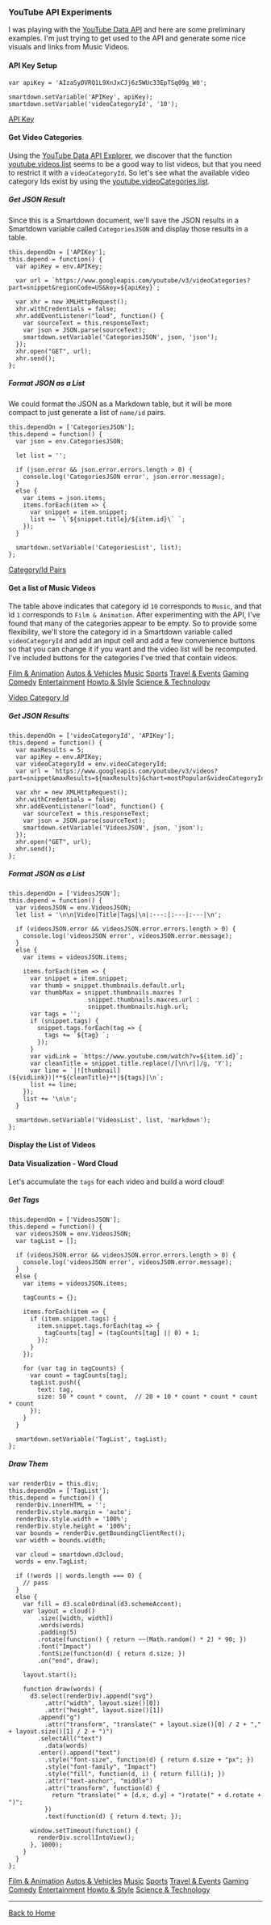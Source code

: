 ### YouTube API Experiments

I was playing with the [YouTube Data API](https://developers.google.com/youtube/v3/) and here are some preliminary examples. I'm just trying to get used to the API and generate some nice visuals and links from Music Videos.

#### API Key Setup

```javascript/autoplay/playable
var apiKey = 'AIzaSyDVRQ1L9XnJxCJj6z5WUc33EpTSq09g_W0';

smartdown.setVariable('APIKey', apiKey);
smartdown.setVariable('videoCategoryId', '10');

```

[API Key](:?APIKey)

#### Get Video Categories

Using the [YouTube Data API Explorer](https://developers.google.com/apis-explorer/?hl=en_US#p/youtube/v3/), we discover that the function [youtube.videos.list](https://developers.google.com/apis-explorer/?hl=en_US#p/youtube/v3/youtube.videos.list) seems to be a good way to list videos, but that you need to restrict it with a `videoCategoryId`. So let's see what the available video category Ids exist by using the [youtube.videoCategories.list](https://developers.google.com/apis-explorer/?hl=en_US#p/youtube/v3/youtube.videoCategories.list).

##### Get JSON Result

Since this is a Smartdown document, we'll save the JSON results in a Smartdown variable called `CategoriesJSON` and display those results in a table.

```javascript/autoplay/playable
this.dependOn = ['APIKey'];
this.depend = function() {
  var apiKey = env.APIKey;

  var url = `https://www.googleapis.com/youtube/v3/videoCategories?part=snippet&regionCode=US&key=${apiKey}`;

  var xhr = new XMLHttpRequest();
  xhr.withCredentials = false;
  xhr.addEventListener("load", function() {
    var sourceText = this.responseText;
    var json = JSON.parse(sourceText);
    smartdown.setVariable('CategoriesJSON', json, 'json');
  });
  xhr.open("GET", url);
  xhr.send();
};

```

[](:!CategoriesJSON)

##### Format JSON as a List

We could format the JSON as a Markdown table, but it will be more compact to just generate a list of `name/id` pairs.

```javascript/playable/autoplay
this.dependOn = ['CategoriesJSON'];
this.depend = function() {
  var json = env.CategoriesJSON;

  let list = '';

  if (json.error && json.error.errors.length > 0) {
    console.log('CategoriesJSON error', json.error.message);
  }
  else {
    var items = json.items;
    items.forEach(item => {
      var snippet = item.snippet;
      list += `\`${snippet.title}/${item.id}\` `;
    });
  }

  smartdown.setVariable('CategoriesList', list);
};

```

[Category/Id Pairs](:!CategoriesList|markdown)


#### Get a list of Music Videos

The table above indicates that category id `10` corresponds to `Music`, and that id `1` corresponds to `Film & Animation`. After experimenting with the API, I've found that many of the categories appear to be empty. So to provide some flexibility, we'll store the category id in a Smartdown variable called `videoCategoryId` and add an input cell and add a few convenience buttons so that you can change it if you want and the video list will be recomputed. I've included buttons for the categories I've tried that contain videos.

[Film & Animation](:=videoCategoryId=1) [Autos & Vehicles](:=videoCategoryId=2) [Music](:=videoCategoryId=10) [Sports](:=videoCategoryId=17) [Travel & Events](:=videoCategoryId=19) [Gaming](:=videoCategoryId=20) [Comedy](:=videoCategoryId=23) [Entertainment](:=videoCategoryId=24) [Howto & Style](:=videoCategoryId=26) [Science & Technology](:=videoCategoryId=28)

[Video Category Id](:?videoCategoryId)


##### Get JSON Results

```javascript/playable/autoplay
this.dependOn = ['videoCategoryId', 'APIKey'];
this.depend = function() {
  var maxResults = 5;
  var apiKey = env.APIKey;
  var videoCategoryId = env.videoCategoryId;
  var url = `https://www.googleapis.com/youtube/v3/videos?part=snippet&maxResults=${maxResults}&chart=mostPopular&videoCategoryId=${videoCategoryId}&key=${apiKey}`;

  var xhr = new XMLHttpRequest();
  xhr.withCredentials = false;
  xhr.addEventListener("load", function() {
    var sourceText = this.responseText;
    var json = JSON.parse(sourceText);
    smartdown.setVariable('VideosJSON', json, 'json');
  });
  xhr.open("GET", url);
  xhr.send();
};
```

[](:!VideosJSON)

##### Format JSON as a List

```javascript/playable/autoplay
this.dependOn = ['VideosJSON'];
this.depend = function() {
  var videosJSON = env.VideosJSON;
  let list = '\n\n|Video|Title|Tags|\n|:---:|:---|:---|\n';

  if (videosJSON.error && videosJSON.error.errors.length > 0) {
    console.log('videosJSON error', videosJSON.error.message);
  }
  else {
    var items = videosJSON.items;

    items.forEach(item => {
      var snippet = item.snippet;
      var thumb = snippet.thumbnails.default.url;
      var thumbMax = snippet.thumbnails.maxres ?
                      snippet.thumbnails.maxres.url :
                      snippet.thumbnails.high.url;
      var tags = '';
      if (snippet.tags) {
        snippet.tags.forEach(tag => {
          tags += `${tag} `;
        });
      }
      var vidLink = `https://www.youtube.com/watch?v=${item.id}`;
      var cleanTitle = snippet.title.replace(/[\n\r|]/g, 'Y');
      var line = `|![thumbnail](${vidLink})|**${cleanTitle}**|${tags}|\n`;
      list += line;
    });
    list += '\n\n';
  }

  smartdown.setVariable('VideosList', list, 'markdown');
};
```

#### Display the List of Videos

[](:!VideosList|markdown)


#### Data Visualization - Word Cloud

Let's accumulate the `tags` for each video and build a word cloud!

##### Get Tags

```javascript/playable/autoplay
this.dependOn = ['VideosJSON'];
this.depend = function() {
  var videosJSON = env.VideosJSON;
  var tagList = [];

  if (videosJSON.error && videosJSON.error.errors.length > 0) {
    console.log('videosJSON error', videosJSON.error.message);
  }
  else {
    var items = videosJSON.items;

    tagCounts = {};

    items.forEach(item => {
      if (item.snippet.tags) {
        item.snippet.tags.forEach(tag => {
          tagCounts[tag] = (tagCounts[tag] || 0) + 1;
        });
      }
    });

    for (var tag in tagCounts) {
      var count = tagCounts[tag];
      tagList.push({
        text: tag,
        size: 50 * count * count,  // 20 + 10 * count * count * count * count
      });
    }
  }

  smartdown.setVariable('TagList', tagList);
};

```

[](:!TagList|json)


##### Draw Them

```d3/playable/autoplay
var renderDiv = this.div;
this.dependOn = ['TagList'];
this.depend = function() {
  renderDiv.innerHTML = '';
  renderDiv.style.margin = 'auto';
  renderDiv.style.width = '100%';
  renderDiv.style.height = '100%';
  var bounds = renderDiv.getBoundingClientRect();
  var width = bounds.width;

  var cloud = smartdown.d3cloud;
  words = env.TagList;

  if (!words || words.length === 0) {
    // pass
  }
  else {
    var fill = d3.scaleOrdinal(d3.schemeAccent);
    var layout = cloud()
        .size([width, width])
        .words(words)
        .padding(5)
        .rotate(function() { return ~~(Math.random() * 2) * 90; })
        .font("Impact")
        .fontSize(function(d) { return d.size; })
        .on("end", draw);

    layout.start();

    function draw(words) {
      d3.select(renderDiv).append("svg")
          .attr("width", layout.size()[0])
          .attr("height", layout.size()[1])
        .append("g")
          .attr("transform", "translate(" + layout.size()[0] / 2 + "," + layout.size()[1] / 2 + ")")
        .selectAll("text")
          .data(words)
        .enter().append("text")
          .style("font-size", function(d) { return d.size + "px"; })
          .style("font-family", "Impact")
          .style("fill", function(d, i) { return fill(i); })
          .attr("text-anchor", "middle")
          .attr("transform", function(d) {
            return "translate(" + [d.x, d.y] + ")rotate(" + d.rotate + ")";
          })
          .text(function(d) { return d.text; });

      window.setTimeout(function() {
        renderDiv.scrollIntoView();
      }, 1000);
    }
  }
};

```


[Film & Animation](:=videoCategoryId=1) [Autos & Vehicles](:=videoCategoryId=2) [Music](:=videoCategoryId=10) [Sports](:=videoCategoryId=17) [Travel & Events](:=videoCategoryId=19) [Gaming](:=videoCategoryId=20) [Comedy](:=videoCategoryId=23) [Entertainment](:=videoCategoryId=24) [Howto & Style](:=videoCategoryId=26) [Science & Technology](:=videoCategoryId=28)


---

[Back to Home](:@Home)


